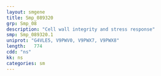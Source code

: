 ```yaml
---
layout: smgene
title: Smp_089320
grp: Smp_08
description: "Cell wall integrity and stress response"
smp: Smp_089320.1
uniprot: "G4VLE5, V9PWV0, V9PWX7, V9PWX8"
length:   774
cdd: "ns"
kk: ns
categories: sm
---
```

